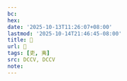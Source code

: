 ```yaml
---
bc:
hex:
date: '2025-10-13T11:26:07+08:00'
lastmod: '2025-10-14T21:46:45-08:00'
title: 󰍡
url: 󰍡
tags: [吏, 夷]
src: DCCV, DCCV
note:
---
```

